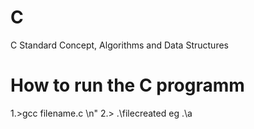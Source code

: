 # C
C Standard Concept, Algorithms and Data Structures

  
# How to run the C programm

1.>gcc filename.c \n"
2.> .\filecreated   eg  .\a
